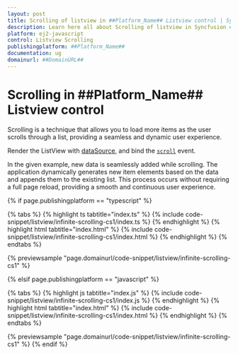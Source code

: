```yaml
---
layout: post
title: Scrolling of listview in ##Platform_Name## Listview control | Syncfusion
description: Learn here all about Scrolling of listview in Syncfusion ##Platform_Name## Listview control of Syncfusion Essential JS 2 and more.
platform: ej2-javascript
control: Listview Scrolling 
publishingplatform: ##Platform_Name##
documentation: ug
domainurl: ##DomainURL##
---
```


# Scrolling in ##Platform_Name## Listview control

Scrolling is a technique that allows you to load more items as the user scrolls through a list, providing a seamless and dynamic user experience.

Render the ListView with [dataSource](../../api/list-view/#datasource), and bind the [`scroll`](../../api/list-view/#scroll) event.

In the given example, new data is seamlessly added while scrolling. The application dynamically generates new item elements based on the data and appends them to the existing list. This process occurs without requiring a full page reload, providing a smooth and continuous user experience.

{% if page.publishingplatform == "typescript" %}

 {% tabs %}
{% highlight ts tabtitle="index.ts" %}
{% include code-snippet/listview/infinite-scrolling-cs1/index.ts %}
{% endhighlight %}
{% highlight html tabtitle="index.html" %}
{% include code-snippet/listview/infinite-scrolling-cs1/index.html %}
{% endhighlight %}
{% endtabs %}

{% previewsample "page.domainurl/code-snippet/listview/infinite-scrolling-cs1" %}

{% elsif page.publishingplatform == "javascript" %}

{% tabs %}
{% highlight js tabtitle="index.js" %}
{% include code-snippet/listview/infinite-scrolling-cs1/index.js %}
{% endhighlight %}
{% highlight html tabtitle="index.html" %}
{% include code-snippet/listview/infinite-scrolling-cs1/index.html %}
{% endhighlight %}
{% endtabs %}

{% previewsample "page.domainurl/code-snippet/listview/infinite-scrolling-cs1" %}
{% endif %}
